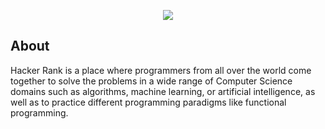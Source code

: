 <p align="center"> <img src="https://github.com/Maheshkrishna/HackerRankSolutions/blob/master/images/HackerRank.png" align="middle"> </p>
<h2> About </h2>
<p>     Hacker Rank is a place where programmers from all over the world come together to solve the problems in a wide range of Computer Science domains such as algorithms, machine learning, or artificial intelligence, as well as to practice different programming paradigms like functional programming. </p>


